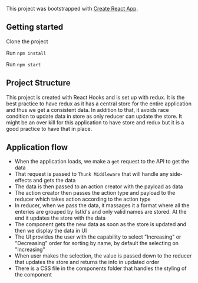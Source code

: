 This project was bootstrapped with [Create React App](https://github.com/facebook/create-react-app).

## Getting started
Clone the project

Run `npm install`

Run `npm start`

## Project Structure
This project is created with React Hooks and is set up with redux. It is the best practice to have redux as it has a central store for the entire application and thus we get a consistent data. In addition to that, it avoids race condition to update data in store as only reducer can update the store. It might be an over kill for this application to have store and redux but it is a good practice to have that in place.

## Application flow
- When the application loads, we make a `get` request to the API to get the data
- That request is passed to `Thunk Middleware` that will handle any side-effects and gets the data
- The data is then passed to an action creator with the payload as data
- The action creator then passes the action type and payload to the reducer which takes action according to the action type
- In reducer, when we pass the data, it massages it a format where all the enteries are grouped by listId's and only valid names are stored. At the end it updates the store with the data
- The component gets the new data as soon as the store is updated and then we display the data in UI
- The UI provides the user with the capability to select "Increasing" or "Decreasing" order for sorting by name, by default the selecting on "Increasing"
- When user makes the selection, the value is passed down to the reducer that updates the store and returns the info in updated order
- There is a CSS file in the components folder that handles the styling of the component


